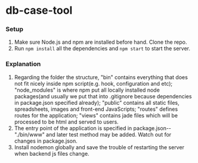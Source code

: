 db-case-tool
=================================

### Setup
1. Make sure Node.js and npm are installed before hand. Clone the repo.
2. Run ```npm install``` all the dependencies and ```npm start``` to start the server.

### Explanation
1. Regarding the folder the structure, "bin" contains everything that does not fit nicely inside npm script(e.g. hook, configuration and etc); "node_modules" is where npm put all locally installed node packages(and usually we put that into .gitignore because dependencies in package.json specified already); "public" contains all static files, spreadsheets, images and front-end JavaScripts; "routes" defines routes for the application; "views" contains jade files which will be processed to be html and served to users.
2. The entry point of the application is specified in package.json--"./bin/www" and later test method may be added. Watch out for changes in package.json.
3. Install nodemon globally and save the trouble of restarting the server when backend js files change.
